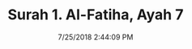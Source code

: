 ---
title       : "Surah 1. Al-Fatiha, Ayah 7"
date        : 7/25/2018 2:44:09 PM
draft       : false
type        : "quran"
layout      : "compare"
BookCode    : "CMP"
SurahNumber : "1"
AyahNumber  : "7"
TotalAyah   : "7"
---